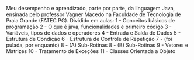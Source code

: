 Meu desempenho e aprendizado, parte por parte, da linguagem Java, ensinada pelo professor Vagner Macedo na Faculdade de Tecnologia de Praia Grande (FATEC PG).
Dividido em aulas: 
1  - Conceitos básicos de programação
2  - O que é java, funcionalidades e primeiro código
3  - Variáveis, tipos de dados e operadores
4  - Entrada e Saída de Dados
5  - Estrutura de Condição
6  - Estrutura de Controle de Repetição
7  - (foi pulada, por enquanto)
8  - (A) Sub-Rotinas
8  - (B) Sub-Rotinas
9  - Vetores e Matrizes
10 - Tratamento de Exceções
11 - Classes Orientada a Objeto
